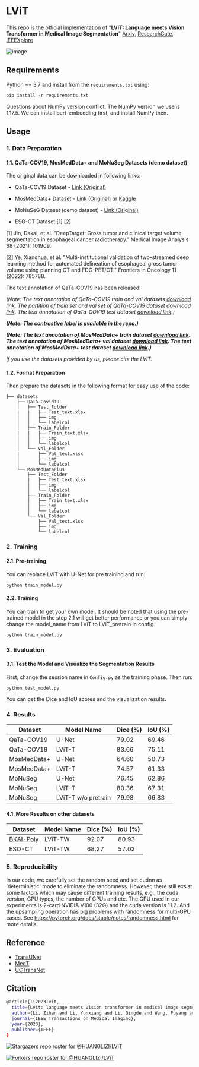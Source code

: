 # LViT


This repo is the official implementation of "**LViT: Language meets Vision Transformer in Medical Image Segmentation**" 
[Arxiv](https://arxiv.org/abs/2206.14718), [ResearchGate](https://www.researchgate.net/publication/371833348_LViT_Language_meets_Vision_Transformer_in_Medical_Image_Segmentation), [IEEEXplore](https://ieeexplore.ieee.org/document/10172039)

![image](https://github.com/HUANGLIZI/LViT/blob/main/IMG/LViT.png)

## Requirements

Python == 3.7 and install from the ```requirements.txt``` using:
```angular2html
pip install -r requirements.txt
```
Questions about NumPy version conflict. The NumPy version we use is 1.17.5. We can install bert-embedding first, and install NumPy then.

## Usage

### 1. Data Preparation
#### 1.1. QaTa-COV19, MosMedData+ and MoNuSeg Datasets (demo dataset)
The original data can be downloaded in following links:
* QaTa-COV19 Dataset - [Link (Original)](https://www.kaggle.com/datasets/aysendegerli/qatacov19-dataset)

* MosMedData+ Dataset - [Link (Original)](http://medicalsegmentation.com/covid19/) or [Kaggle](https://www.kaggle.com/datasets/maedemaftouni/covid19-ct-scan-lesion-segmentation-dataset)

* MoNuSeG Dataset (demo dataset) - [Link (Original)](https://monuseg.grand-challenge.org/Data/)

* ESO-CT Dataset [1] [2]

[1] Jin, Dakai, et al. "DeepTarget: Gross tumor and clinical target volume segmentation in esophageal cancer radiotherapy." Medical Image Analysis 68 (2021): 101909.

[2] Ye, Xianghua, et al. "Multi-institutional validation of two-streamed deep learning method for automated delineation of esophageal gross tumor volume using planning CT and FDG-PET/CT." Frontiers in Oncology 11 (2022): 785788.

The text annotation of QaTa-COV19 has been released!

  *(Note: The text annotation of QaTa-COV19 train and val datasets [download link](https://1drv.ms/x/s!AihndoV8PhTDkm5jsTw5dX_RpuRr?e=uaZq6W).
  The partition of train set and val set of QaTa-COV19 dataset [download link](https://1drv.ms/f/c/c3143e7c85766728/QihndoV8PhQggMO2rwAAAAAADo5kj33mUee33g).
  The text annotation of QaTa-COV19 test dataset [download link](https://1drv.ms/x/s!AihndoV8PhTDkj1vvvLt2jDCHqiM?e=954uDF).)*

  ***(Note: The contrastive label is available in the repo.)***
  
***(Note: The text annotation of MosMedData+ train dataset [download link](https://1drv.ms/x/s!AihndoV8PhTDguIIKCRfYB9Z0NL8Dw?e=8rj6rY).
The text annotation of MosMedData+ val dataset [download link](https://1drv.ms/x/c/c3143e7c85766728/QShndoV8PhQggMMGsQAAAAAAtAgZiRQFYfsAjw).
The text annotation of MosMedData+ test dataset [download link](https://1drv.ms/x/c/c3143e7c85766728/QShndoV8PhQggMMHsQAAAAAAdHkwXMxGlgU9Tg).)***
  
  *If you use the datasets provided by us, please cite the LViT.*

#### 1.2. Format Preparation

Then prepare the datasets in the following format for easy use of the code:

```angular2html
├── datasets
    ├── QaTa-Covid19
    │   ├── Test_Folder
    |   |   ├── Test_text.xlsx
    │   │   ├── img
    │   │   └── labelcol
    │   ├── Train_Folder
    |   |   ├── Train_text.xlsx
    │   │   ├── img
    │   │   └── labelcol
    │   └── Val_Folder
    |	    ├── Val_text.xlsx
    │       ├── img
    │       └── labelcol
    └── MosMedDataPlus
        ├── Test_Folder
        |   ├── Test_text.xlsx
        │   ├── img
        │   └── labelcol
        ├── Train_Folder
        |   ├── Train_text.xlsx
        │   ├── img
        │   └── labelcol
        └── Val_Folder
            ├── Val_text.xlsx
            ├── img
            └── labelcol
```



### 2. Training

#### 2.1. Pre-training
You can replace LVIT with U-Net for pre training and run:
```angular2html
python train_model.py
```

#### 2.2. Training

You can train to get your own model. It should be noted that using the pre-trained model in the step 2.1 will get better performance or you can simply change the model_name from LViT to LViT_pretrain in config.

```angular2html
python train_model.py
```




### 3. Evaluation

#### 3.1. Test the Model and Visualize the Segmentation Results
First, change the session name in ```Config.py``` as the training phase. Then run:
```angular2html
python test_model.py
```
You can get the Dice and IoU scores and the visualization results. 



### 4. Results

| Dataset    | 	   Model Name 	   | Dice (%) | IoU (%) |
| ---------- | ------------------- | -------- | ------- |
| QaTa-COV19 | U-Net      	       | 79.02    | 69.46   |
| QaTa-COV19 | LViT-T     	       | 83.66    | 75.11   |
| MosMedData+ | U-Net      	       | 64.60    |  50.73   |
| MosMedData+ | LViT-T     	       | 74.57    |  61.33   |
| MoNuSeg    | U-Net      	       | 76.45    | 62.86   |
| MoNuSeg    | LViT-T     	       | 80.36    | 67.31   |
| MoNuSeg    | LViT-T w/o pretrain | 79.98    | 66.83   |

#### 4.1. More Results on other datasets

| Dataset    | 	   Model Name 	   | Dice (%) | IoU (%) |
| ---------- | ------------------- | -------- | ------- |
| [BKAI-Poly](https://www.kaggle.com/competitions/bkai-igh-neopolyp/data)       | LViT-TW    	       | 92.07  | 80.93    |
| ESO-CT | LViT-TW    	       | 68.27    | 57.02    |


### 5. Reproducibility

In our code, we carefully set the random seed and set cudnn as 'deterministic' mode to eliminate the randomness. However, there still exsist some factors which may cause different training results, e.g., the cuda version, GPU types, the number of GPUs and etc. The GPU used in our experiments is 2-card NVIDIA V100 (32G) and the cuda version is 11.2. And the upsampling operation has big problems with randomness for multi-GPU cases.
See https://pytorch.org/docs/stable/notes/randomness.html for more details.



## Reference


* [TransUNet](https://github.com/Beckschen/TransUNet) 
* [MedT](https://github.com/jeya-maria-jose/Medical-Transformer)
* [UCTransNet](https://github.com/McGregorWwww/UCTransNet)


## Citation

```bash
@article{li2023lvit,
  title={Lvit: language meets vision transformer in medical image segmentation},
  author={Li, Zihan and Li, Yunxiang and Li, Qingde and Wang, Puyang and Guo, Dazhou and Lu, Le and Jin, Dakai and Zhang, You and Hong, Qingqi},
  journal={IEEE Transactions on Medical Imaging},
  year={2023},
  publisher={IEEE}
}
```

[![Stargazers repo roster for @HUANGLIZI/LViT](https://reporoster.com/stars/HUANGLIZI/LViT)](https://github.com/HUANGLIZI/LViT/stargazers)

[![Forkers repo roster for @HUANGLIZI/LViT](https://reporoster.com/forks/HUANGLIZI/LViT)](https://github.com/HUANGLIZI/LViT/network/members)
